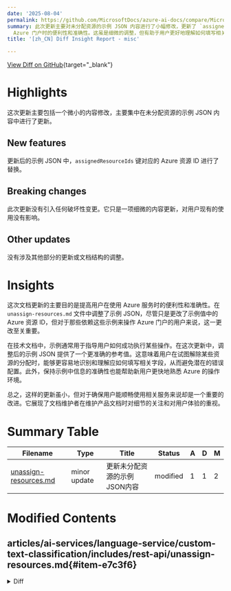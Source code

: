 ```yaml
---
date: '2025-08-04'
permalink: https://github.com/MicrosoftDocs/azure-ai-docs/compare/MicrosoftDocs:5952713...MicrosoftDocs:c84ae83
summary: 此次更新主要对未分配资源的示例 JSON 内容进行了小幅修改，更新了 `assignedResourceIds` 键下的 Azure 资源 ID。此更新没有引入任何破坏性变更，用户现有的使用不会受到影响。通过提高示例的准确性，增强了用户在操作
  Azure 门户时的便利性和准确性。这虽是细微的调整，但有助于用户更好地理解如何填写相关字段，从而降低错误配置的风险，并帮助新用户更快适应 Azure 的操作环境。
title: '[zh_CN] Diff Insight Report - misc'

---
```


[View Diff on GitHub](https://github.com/MicrosoftDocs/azure-ai-docs/compare/MicrosoftDocs:5952713...MicrosoftDocs:c84ae83){target="_blank"}

# Highlights
这次更新主要包括一个微小的内容修改，主要集中在未分配资源的示例 JSON 内容中进行了更新。

## New features
更新后的示例 JSON 中，`assignedResourceIds` 键对应的 Azure 资源 ID 进行了替换。

## Breaking changes
此次更新没有引入任何破坏性变更。它只是一项细微的内容更新，对用户现有的使用没有影响。

## Other updates
没有涉及其他部分的更新或文档结构的调整。

# Insights
这次文档更新的主要目的是提高用户在使用 Azure 服务时的便利性和准确性。在 `unassign-resources.md` 文件中调整了示例 JSON，尽管只是更改了示例值中的 Azure 资源 ID，但对于那些依赖这些示例来操作 Azure 门户的用户来说，这一更改至关重要。

在技术文档中，示例通常用于指导用户如何成功执行某些操作。在这次更新中，调整后的示例 JSON 提供了一个更准确的参考值。这意味着用户在试图解除某些资源的分配时，能够更容易地识别和理解应如何填写相关字段，从而避免潜在的错误配置。此外，保持示例中信息的准确性也能帮助新用户更快地熟悉 Azure 的操作环境。

总之，这样的更新虽小，但对于确保用户能顺畅使用相关服务来说却是一个重要的改进。它展现了文档维护者在维护产品文档时对细节的关注和对用户体验的重视。

# Summary Table
|  Filename  | Type |    Title    | Status | A  | D  | M  |
|------------|------|-------------|--------|----|----|----|
| [unassign-resources.md](#item-e7c3f6) | minor update | 更新未分配资源的示例JSON内容 | modified | 1 | 1 | 2 | 


# Modified Contents
## articles/ai-services/language-service/custom-text-classification/includes/rest-api/unassign-resources.md{#item-e7c3f6}

<details>
<summary>Diff</summary>
````diff
@@ -49,7 +49,7 @@ Use the following sample JSON as your body.
 
 |Key  |Placeholder  |Value  | Example |
 |---------|---------|----------|--|
-| `assignedResourceIds` | `{AZURE-RESOURCE-ID}` | The full resource ID path you want to unassign. Found in the Azure portal under the _Properties_ tab for the resource as the _Resource ID_ field. | `/subscriptions/aaaa0a0a-bb1b-cc2c-dd3d-eeeeee4e4e4e/resourceGroups/ContosoResourceGroup/providers/Microsoft.CognitiveServices/accounts/ContosoResource` |
+| `assignedResourceIds` | `{AZURE-RESOURCE-ID}` | The full resource ID path you want to unassign. Found in the Azure portal under the _Properties_ tab for the resource as the _Resource ID_ field. | `/subscriptions/a0a0a0a0-bbbb-cccc-dddd-e1e1e1e1e1e1/resourceGroups/ContosoResourceGroup/providers/Microsoft.CognitiveServices/accounts/ContosoResource` |
 
 ### Get unassign resource status
 
````
</details>

### Summary

```json
{
    "modification_type": "minor update",
    "modification_title": "更新未分配资源的示例JSON内容"
}
```

### Explanation
在代码差异中，`unassign-resources.md` 文件进行了细微的更新，主要是修改了一个示例 JSON 中的字段值。具体来说，在 `assignedResourceIds` 键的例子中，原先的 Azure 资源 ID 被替换为一个新的 ID。这个修改对于理解如何取消分配资源的过程非常重要，因为它提供了更准确的示例，确保用户在使用 Azure 门户时能够找到正确的资源 ID。此次更新没有改变文档的结构或功能，仅仅是调整了内容以反映最新的信息。


